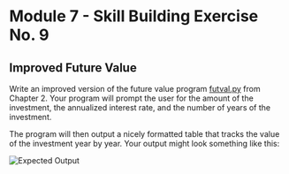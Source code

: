 # Module 7 - Skill Building Exercise No. 9

## Improved Future Value

Write an improved version of the future value program [futval.py](https://github.com/belgort-clark/ctec-121-book-code-examples/blob/master/chapter02/futval.py) from Chapter 2. Your program will prompt the user for the amount of the investment, the annualized interest rate, and the number of years of the investment. 

The program will then output a nicely formatted table that tracks the value of the investment year by year. Your output might look something like this:

![Expected Output](https://s3.amazonaws.com/ctec-assets/improved-future-value.png)
